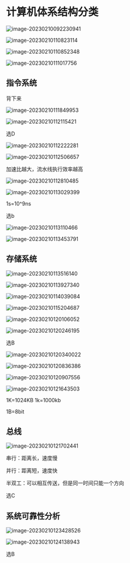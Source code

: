 # 计算机体系结构分类

![image-20230210092230941](day-02.assets/image-20230210092230941.png)





![image-20230210110823114](day-02.assets/image-20230210110823114.png)



![image-20230210110852348](day-02.assets/image-20230210110852348.png)





![image-20230210111017756](day-02.assets/image-20230210111017756.png)









## 指令系统

背下来

![image-20230210111849953](day-02.assets/image-20230210111849953.png)



![image-20230210112115421](day-02.assets/image-20230210112115421.png)





选D	



![image-20230210112222281](day-02.assets/image-20230210112222281.png)

![image-20230210112506657](day-02.assets/image-20230210112506657.png)



加速比越大，流水线执行效率越高







![image-20230210112810485](day-02.assets/image-20230210112810485.png)





![image-20230210113029399](day-02.assets/image-20230210113029399.png)

1s=10^9ns



选b





![image-20230210113110466](day-02.assets/image-20230210113110466.png)





![image-20230210113453791](day-02.assets/image-20230210113453791.png)



## 存储系统

![image-20230210113516140](day-02.assets/image-20230210113516140.png)



![image-20230210113927340](day-02.assets/image-20230210113927340.png)







![image-20230210114039084](day-02.assets/image-20230210114039084.png)





![image-20230210115204687](day-02.assets/image-20230210115204687.png)





![image-20230210120106052](day-02.assets/image-20230210120106052.png)





![image-20230210120246195](day-02.assets/image-20230210120246195.png)



选B





![image-20230210120340022](day-02.assets/image-20230210120340022.png)

![image-20230210120836386](day-02.assets/image-20230210120836386.png)



![image-20230210120907556](day-02.assets/image-20230210120907556.png)



![image-20230210121643503](day-02.assets/image-20230210121643503.png)



1K=1024KB  1k=1000kb

1B=8bit

## 总线

![image-20230210121702441](day-02.assets/image-20230210121702441.png)

串行：距离长，速度慢

并行：距离短，速度快

半双工：可以相互传送，但是同一时间只能一个方向

选C





## 系统可靠性分析

![image-20230210123428526](day-02.assets/image-20230210123428526.png)

![image-20230210124138943](day-02.assets/image-20230210124138943.png)

选B































